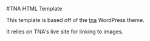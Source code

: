 #TNA HTML Template

This template is based off of the [tna](https://github.com/nationalarchives/tna) WordPress theme.

It relies on TNA's live site for linking to images.

